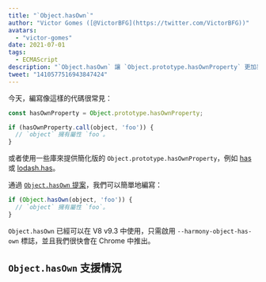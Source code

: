 ```yaml
---
title: "`Object.hasOwn`"
author: "Victor Gomes ([@VictorBFG](https://twitter.com/VictorBFG))"
avatars: 
  - "victor-gomes"
date: 2021-07-01
tags: 
  - ECMAScript
description: "`Object.hasOwn` 讓 `Object.prototype.hasOwnProperty` 更加易用。"
tweet: "1410577516943847424"
---
```


今天，編寫像這樣的代碼很常見：

```js
const hasOwnProperty = Object.prototype.hasOwnProperty;

if (hasOwnProperty.call(object, 'foo')) {
  // `object` 擁有屬性 `foo`。
}
```

或者使用一些庫來提供簡化版的 `Object.prototype.hasOwnProperty`，例如 [has](https://www.npmjs.com/package/has) 或 [lodash.has](https://www.npmjs.com/package/lodash.has)。

通過 [`Object.hasOwn` 提案](https://github.com/tc39/proposal-accessible-object-hasownproperty)，我們可以簡單地編寫：

```js
if (Object.hasOwn(object, 'foo')) {
  // `object` 擁有屬性 `foo`。
}
```

`Object.hasOwn` 已經可以在 V8 v9.3 中使用，只需啟用 `--harmony-object-has-own` 標誌，並且我們很快會在 Chrome 中推出。

## `Object.hasOwn` 支援情況

<feature-support chrome="yes https://chromium-review.googlesource.com/c/v8/v8/+/2922117"
                 firefox="yes https://hg.mozilla.org/try/rev/94515f78324e83d4fd84f4b0ab764b34aabe6d80"
                 safari="yes https://bugs.webkit.org/show_bug.cgi?id=226291"
                 nodejs="no"
                 babel="yes https://github.com/zloirock/core-js#accessible-objectprototypehasownproperty"></feature-support>

<!--truncate-->